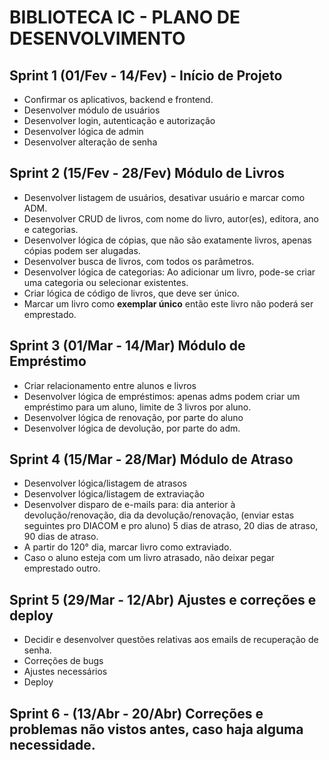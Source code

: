 # BIBLIOTECA IC - PLANO DE DESENVOLVIMENTO

## Sprint 1 (01/Fev - 14/Fev) - Início de Projeto
-  Confirmar os aplicativos, backend e frontend.
-  Desenvolver módulo de usuários
-  Desenvolver login, autenticação e autorização
-  Desenvolver lógica de admin
-  Desenvolver alteração de senha

## Sprint 2 (15/Fev - 28/Fev) Módulo de Livros
- Desenvolver listagem de usuários, desativar usuário e marcar como ADM.
-  Desenvolver CRUD de livros, com nome do livro, autor(es), editora, ano e categorias.
-  Desenvolver lógica de cópias, que não são exatamente livros, apenas cópias podem ser alugadas.
-  Desenvolver busca de livros, com todos os parâmetros.
- Desenvolver lógica de categorias: Ao adicionar um livro, pode-se criar uma categoria ou selecionar existentes. 
- Criar lógica de código de livros, que deve ser único. 
- Marcar um livro como **exemplar único** então este livro não poderá ser emprestado.

## Sprint 3 (01/Mar - 14/Mar) Módulo de Empréstimo
- Criar relacionamento entre alunos e livros
- Desenvolver lógica de empréstimos: apenas adms podem criar um empréstimo para um aluno, limite de 3 livros por aluno.
- Desenvolver lógica de renovação, por parte do aluno
- Desenvolver lógica de devolução, por parte do adm.
## Sprint 4 (15/Mar - 28/Mar) Módulo de Atraso
- Desenvolver lógica/listagem de atrasos
- Desenvolver lógica/listagem de extraviação
- Desenvolver disparo de e-mails para: dia anterior à devolução/renovação, dia da devolução/renovação, (enviar estas seguintes pro DIACOM e pro aluno) 5 dias de atraso, 20 dias de atraso, 90 dias de atraso.
- A partir do 120° dia, marcar livro como extraviado.
- Caso o aluno esteja com um livro atrasado, não deixar pegar emprestado outro.
## Sprint 5 (29/Mar - 12/Abr) Ajustes e correções e deploy
- Decidir e desenvolver questões relativas aos emails de recuperação de senha.
- Correções de bugs
- Ajustes necessários
- Deploy
## Sprint 6 - (13/Abr - 20/Abr) Correções e problemas não vistos antes, caso haja alguma necessidade.
